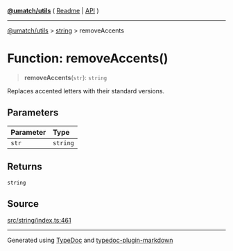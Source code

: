 [**@umatch/utils**](../../README.md) ( [Readme](../../README.md) \| [API](../../API.md) )

---

[@umatch/utils](../../API.md) > [string](../README.md) > removeAccents

# Function: removeAccents()

> **removeAccents**(`str`): `string`

Replaces accented letters with their standard versions.

## Parameters

| Parameter | Type     |
| :-------- | :------- |
| `str`     | `string` |

## Returns

`string`

## Source

[src/string/index.ts:461](https://github.com/umatch-oficial/utils/blob/51f6213/src/string/index.ts#L461)

---

Generated using [TypeDoc](https://typedoc.org/) and [typedoc-plugin-markdown](https://www.npmjs.com/package/typedoc-plugin-markdown)
